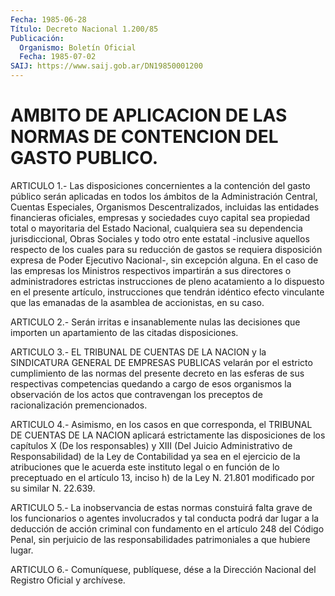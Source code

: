 ```yaml
---
Fecha: 1985-06-28
Título: Decreto Nacional 1.200/85
Publicación:
  Organismo: Boletín Oficial
  Fecha: 1985-07-02
SAIJ: https://www.saij.gob.ar/DN19850001200
---
```

# AMBITO DE APLICACION DE LAS NORMAS DE CONTENCION DEL GASTO PUBLICO.

<a id="1"></a>
ARTICULO  1.-  Las  disposiciones concernientes a la contención del gasto  público  serán  aplicadas    en  todos  los  ámbitos  de  la Administración Central, Cuentas Especiales, Organismos Descentralizados, incluidas las entidades  financieras  oficiales, empresas    y  sociedades  cuyo  capital  sea  propiedad  total  o mayoritaria del  Estado  Nacional,  cualquiera  sea su dependencia jurisdiccional, Obras Sociales y todo otro ente estatal  -inclusive aquellos  respecto  de  los cuales para su reducción de gastos  se requiera disposición expresa  de  Poder  Ejecutivo  Nacional-,  sin excepción  alguna.  En  el  caso  de  las  empresas  los  Ministros respectivos    impartirán    a  sus  directores  o  administradores estrictas instrucciones de pleno  acatamiento  a lo dispuesto en el presente  artículo,  instrucciones  que  tendrán  idéntico  efecto vinculante  que las emanadas de la asamblea de accionistas,  en  su caso.

<a id="2"></a>
ARTICULO  2.-  Serán  irritas e insanablemente nulas las decisiones que  importen  un  apartamiento    de  las  citadas  disposiciones.

<a id="3"></a>
ARTICULO  3.-  EL TRIBUNAL DE CUENTAS DE LA NACION y la SINDICATURA GENERAL DE EMPRESAS  PUBLICAS  velarán por el estricto cumplimiento de  las  normas  del  presente  decreto   en  las  esferas  de  sus respectivas competencias quedando a cargo  de  esos  organismos  la observación   de  los  actos  que  contravengan  los  preceptos  de racionalización premencionados.

<a id="4"></a>
ARTICULO  4.-  Asimismo,  en  los  casos  en  que  corresponda,  el TRIBUNAL  DE  CUENTAS  DE  LA  NACION  aplicará  estrictamente  las disposiciones  de los capítulos X (De los responsables) y XIII (Del Juicio Administrativo de Responsabilidad) de la Ley de Contabilidad ya  sea  en  el  ejercicio  de  la atribuciones que le acuerda este instituto legal o en función de lo  preceptuado  en el artículo  13,  inciso  h)  de  la  Ley  N. 21.801 modificado por su similar N. 22.639.

<a id="5"></a>
ARTICULO  5.-  La  inobservancia  de  estas  normas constuirá falta grave  de los funcionarios o agentes involucrados  y  tal  conducta podrá dar  lugar  a  la deducción de acción criminal con fundamento en  el  artículo  248  del  Código  Penal,  sin  perjuicio  de  las responsabilidades patrimoniales a que hubiere lugar.

<a id="6"></a>
ARTICULO  6.- Comuníquese, publíquese, dése a la Dirección Nacional del Registro Oficial y archívese.